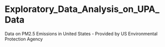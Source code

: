 # Exploratory_Data_Analysis_on_UPA_Data
Data on PM2.5 Emissions in United States - Provided by US Environmental Protection Agency 
